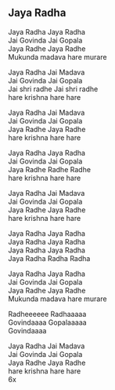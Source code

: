 ## Jaya Radha


Jaya Radha Jaya Radha  
Jai Govinda Jai Gopala  
Jaya Radhe Jaya Radhe  
Mukunda madava hare murare

Jaya Radha Jai Madava  
Jai Govinda Jai Gopala  
Jai shri radhe Jai shri radhe  
hare krishna hare hare

Jaya Radha Jai Madava  
Jai Govinda Jai Gopala  
Jaya Radhe Jaya Radhe  
hare krishna hare hare

Jaya Radha Jaya Radha  
Jai Govinda Jai Gopala  
Jaya Radhe Radhe Radhe  
hare krishna hare hare

Jaya Radha Jai Madava  
Jai Govinda Jai Gopala  
Jaya Radhe Jaya Radhe  
hare krishna hare hare

Jaya Radha Jaya Radha  
Jaya Radha Jaya Radha  
Jaya Radha Jaya Radha  
Jaya Radha Radha Radha

Jaya Radha Jaya Radha  
Jai Govinda Jai Gopala  
Jaya Radhe Jaya Radhe  
Mukunda madava hare murare

Radheeeeee Radhaaaaa  
Govindaaaa Gopalaaaaa  
Govindaaaa

Jaya Radha Jai Madava  
Jai Govinda Jai Gopala  
Jaya Radhe Jaya Radhe  
hare krishna hare hare  
6x

